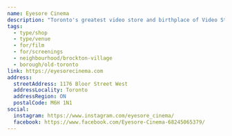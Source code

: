 ```yaml
---
name: Eyesore Cinema
description: "Toronto's greatest video store and birthplace of Video Store Day. A real place where human beings interact in person, knowledge is exchanged, opinions are debated and relationships are born. Offering movie rentals, sales, screenings, books, music and mail order worldwide since serving as a community hub for film enthusiasts."
tags:
  - type/shop
  - type/venue
  - for/film
  - for/screenings
  - neighbourhood/brockton-village
  - borough/old-toronto
link: https://eyesorecinema.com
address:
  streetAddress: 1176 Bloor Street West
  addressLocality: Toronto
  addressRegion: ON
  postalCode: M6H 1N1
social:
  instagram: https://www.instagram.com/eyesore_cinema/
  facebook: https://www.facebook.com/Eyesore-Cinema-68245065379/
---
```

